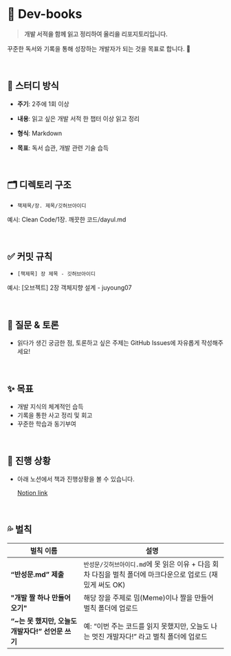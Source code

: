 # 📘 Dev-books

> **개발 서적을 함께 읽고 정리하여 올리을 리포지토리입니다.**
> 


꾸준한 독서와 기록을 통해 성장하는 개발자가 되는 것을 목표로 합니다. 🌱

<br>

## 📖 스터디 방식

- **주기**: 2주에 1회 이상
- **내용**: 읽고 싶은 개발 서적 한 챕터 이상 읽고 정리
- **형식**: Markdown
- **목표**: 독서 습관, 개발 관련 기술 습득

  <br>

## 🗂️ 디렉토리 구조

- `책제목/장. 제목/깃허브아이디`

예시: Clean Code/1장. 깨끗한 코드/dayul.md

<br>


## ✅ 커밋 규칙

- `[책제목] 장 제목 - 깃허브아이디`

예시: [오브젝트] 2장 객체지향 설계 - juyoung07

<br>

## 💬 질문 & 토론

- 읽다가 생긴 궁금한 점, 토론하고 싶은 주제는 GitHub Issues에 자유롭게 작성해주세요!

<br>

## ✨ 목표

- 개발 지식의 체계적인 습득
- 기록을 통한 사고 정리 및 회고
- 꾸준한 학습과 동기부여

<br>

## 📝 진행 상황

- 아래 노션에서 책과 진행상황을 볼 수 있습니다.

  [Notion link](https://pentagonal-purchase-5dc.notion.site/1e485336cd2480379ad7e439249e0544?pvs=4)

<br>

## 💦 벌칙

| 벌칙 이름 | 설명 |
| --- | --- |
| **“반성문.md” 제출** | `반성문/깃허브아이디.md`에 못 읽은 이유 + 다음 회차 다짐을 벌칙 폴더에 마크다운으로 업로드 (재밌게 써도 OK) |
| **"개발 짤 하나 만들어오기"** | 해당 장을 주제로 밈(Meme)이나 짤을 만들어 벌칙 폴더에 업로드 |
| **“~는 못 했지만, 오늘도 개발자다!” 선언문 쓰기** | 예: “이번 주는 코드를 읽지 못했지만, 오늘도 나는 멋진 개발자다!” 라고 벌칙 폴더에 업로드 |

